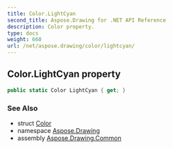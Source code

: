 ```yaml
---
title: Color.LightCyan
second_title: Aspose.Drawing for .NET API Reference
description: Color property. 
type: docs
weight: 660
url: /net/aspose.drawing/color/lightcyan/
---
```

## Color.LightCyan property

```csharp
public static Color LightCyan { get; }
```

### See Also

* struct [Color](../)
* namespace [Aspose.Drawing](../../color/)
* assembly [Aspose.Drawing.Common](../../../)


